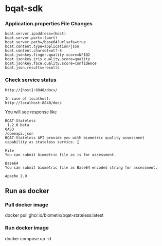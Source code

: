 # bqat-sdk

### Application.properties File Changes
```text
bqat.server.ipaddress=(host)
bqat.server.port=:(port)
bqat.server.path=/base64?urlsafe=true
bqat.content.type=application/json
bqat.content.charset=utf-8
bqat.jsonkey.finger.quality.score=NFIQ2
bqat.jsonkey.iris.quality.score=quality
bqat.jsonkey.face.quality.score=confidence
bqat.json.results=results
```

### Check service status
```text
http://{host}:8848/docs/

In case of localhost:
http://localhost:8848/docs
```
You will see response like 
```text
BQAT-Stateless
 1.2.0 beta 
OAS3
/openapi.json
BQAT-Stateless API provide you with biometric quality assessment capability as stateless service. 🚀

File
You can submit biometric file as is for assessment.

Base64
You can submit biometric file as Base64 encoded string for assessment.

Apache 2.0

```
## Run as docker

### Pull docker image

docker pull ghcr.io/biometix/bqat-stateless:latest

### Run docker image

docker compose up -d
